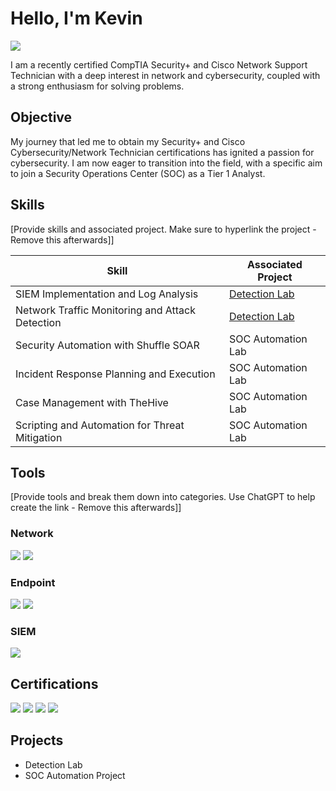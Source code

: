 # Hello, I'm Kevin
<a href="https://www.linkedin.com/in/retwauit/"><img src="https://img.shields.io/badge/-LinkedIn-0072b1?&style=for-the-badge&logo=linkedin&logoColor=white" /></a>


I am a recently certified CompTIA Security+ and Cisco Network Support Technician with a deep interest in network and cybersecurity, coupled with a strong enthusiasm for solving problems.

## Objective

My journey that led me to obtain my Security+ and Cisco Cybersecurity/Network Technician certifications has ignited a passion for cybersecurity. I am now eager to transition into the field, with a specific aim to join a Security Operations Center (SOC) as a Tier 1 Analyst.

## Skills
[Provide skills and associated project. Make sure to hyperlink the project - Remove this afterwards]]

| Skill                                         | Associated Project         |
|-----------------------------------------------|----------------------------|
| SIEM Implementation and Log Analysis          | <a href="https://google.com">Detection Lab</a>|
| Network Traffic Monitoring and Attack Detection | <a href="https://google.com">Detection Lab</a>|
| Security Automation with Shuffle SOAR         | SOC Automation Lab|
| Incident Response Planning and Execution      | SOC Automation Lab|
| Case Management with TheHive                  | SOC Automation Lab|
| Scripting and Automation for Threat Mitigation | SOC Automation Lab|

## Tools
[Provide tools and break them down into categories. Use ChatGPT to help create the link - Remove this afterwards]]

### Network
<div>
    <img src="https://img.shields.io/badge/-Wireshark-1679A7?&style=for-the-badge&logo=Wireshark&logoColor=white" />
<img src="https://img.shields.io/badge/-Nmap-777BB4?&style=for-the-badge&logo=Nmap&logoColor=white" />


### Endpoint
<div>
    <img src="https://img.shields.io/badge/-Microsoft_Defender_for_Endpoint-00A4EF?&style=for-the-badge&logo=Microsoft&logoColor=white" />
    <img src="https://img.shields.io/badge/-Velociraptor-4B275F?&style=for-the-badge&logo=Velociraptor&logoColor=white" />
</div>

### SIEM
<div>
    <img src="https://img.shields.io/badge/-Splunk-000000?&style=for-the-badge&logo=Splunk&logoColor=white" />
</div>

## Certifications
<div>
<img src="https://img.shields.io/badge/-Security%2B-FF0000?&style=for-the-badge&logo=CompTIA&logoColor=white" />
<img src="https://img.shields.io/badge/-Cisco%20Certified%20Support%20Technician%20Networking-007ACC?&style=for-the-badge&logo=Cisco&logoColor=white" />
<img src="https://img.shields.io/badge/-Cybersecurity-007ACC?&style=for-the-badge&logo=Cisco&logoColor=white" />
<img src="https://img.shields.io/badge/-AWS%20Cloud%20Practitioner-000080?&style=for-the-badge&logo=Amazon%20AWS&logoColor=white" />



## Projects
- Detection Lab
- SOC Automation Project
